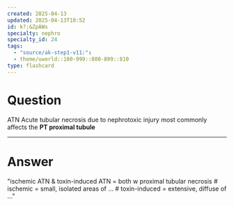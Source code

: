 ```yaml
---
created: 2025-04-13
updated: 2025-04-13T10:52
id: k?;&ZpAWs
specialty: nephro
specialty_id: 24
tags:
  - "source/ak-step1-v11:": 
  - theme/uworld::100-999::800-899::810
type: flashcard
---
```


# Question
ATN Acute tubular necrosis due to nephrotoxic injury most commonly affects the **PT proximal tubule**

---

# Answer
"ischemic ATN & toxin-induced ATN = both w proximal tubular necrosis # ischemic = small, isolated areas of ... # toxin-induced = extensive, diffuse of ..."